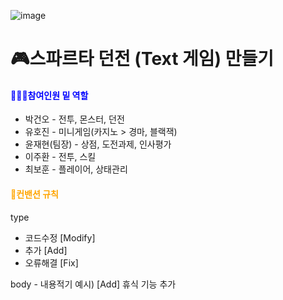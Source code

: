![image](https://github.com/sda0503/ElonMusk/assets/56661597/def1fb70-b621-40b1-ba2f-0177c1f23237)

# 🎮스파르타 던전 (Text 게임) 만들기
#### <span style="color:blue"> 🧑‍🤝‍🧑참여인원 밑 역할 </span>
* 박건오 - 전투, 몬스터, 던전
* 유호진 - 미니게임(카지노 > 경마, 블랙잭)
* 윤재현(팀장) - 상점, 도전과제, 인사평가 
* 이주환 - 전투, 스킬
* 최보훈 - 플레이어, 상태관리
#### <span style="color:orange"> 📝컨밴션 규칙 </span>
type
- 코드수정 [Modify]
- 추가 [Add]
- 오류해결 [Fix]
  
body - 내용적기
예시) [Add] 휴식 기능 추가


